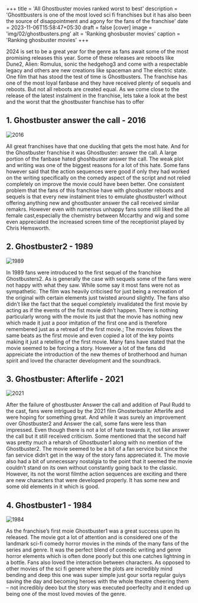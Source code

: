 +++
title = 'All Ghostbuster movies ranked worst to best' 
description = 'Ghosttbusters is one of the most loved sci fi franchises but it has also been the source of disappointment and agony for the fans of the franchise' 
date = 2023-11-06T15:58:47+05:30
draft = false
[cover]
    image = 'img/02/ghostbusters.png'
    alt = 'Ranking ghosbuster movies'
    caption = 'Ranking ghosbuster movies'
+++

2024 is set to be a great year for the genre as fans await some of the most promising releases this year. Some of these releases are reboots like Dune2, Alien: Romulus, sonic the hedgehog3 and come with a respectable legacy and others are new creations like spaceman and The electric state.
One film that has stood the test of time is Ghostbusters. The franchise has one of the most loyal fanbase and they have received plenty of sequels and reboots. But not all reboots are created equal. As we come close to the release of the latest instalment in the franchise, lets take a look at the best and the worst that the ghostbuster franchise has to offer


## 1. Ghostbuster answer the call - 2016

![2016](/img/02/03RebootGhostbusters2016.png "2016-4")  

All great franchises have that one duckling that gets the most hate. And for the Ghostbuster franchise it was Ghostbuster: answer the call. 
A large portion of the fanbase hated ghoshbuster answer the call. The weak plot and writing was one of the biggest reasons for a lot of this hate. Some fans however said that the action sequences were good if only they had worked on the writing specifically on the comedy aspect of the script and not relied completely on improve the movie could have been better. One consistent problem that the fans of this franchise have with ghosbuster reboots and sequels is that every new instalment tries to emulate ghostbuster1 without offering anything new and ghostbuster answer the call received similar remakrs. However even with numerous unhappy fans some still liked the all female cast,especially the chemistry between Mccarthy and wig and some even appreciated the increased screen time of the receptionist played by Chris Hemsworth.

## 2. Ghostbuster2 - 1989

![1989](/img/02/02ghostbustersii1989.png "1989-3")  

In 1989 fans were introduced to the first sequel of the franchise Ghostbusters2. As is generally the case with sequels some of the fans were not happy with what they saw.  While some say it <insert some good aspect> most fans were not as sympathetic. 
The film was heavily criticised for just being a recreation of the original with certain elements just twisted around slightly. The fans also didn’t like the fact that the sequel completely invalidated the first movie by acting as if the events of the fist movie didn’t happen. There is nothing particularly wrong with the movie its just that the movie has nothing new which made it just a poor imitation of the first one and is therefore remembered just as a retread of the first movie.; The movies follows the same beats as the first movie and even copied a lot of the key points making it just a retelling of the first movie. Many fans have stated that the movie seemed to be forcing a story. However a lot of the fans did appreiciate the introduction of the new themes of brotherhood and human spirit and loved the character development and the soundtrack.

## 3. Ghostbuster: Afterlife - 2021

![2021](/img/02/4GhostbustersAfterlife2021.png "2021-2")  

After the failure of ghostbuster Answer the call and addition of Paul Rudd to the cast, fans were intrigued by the 2021 film Ghosterbuster Afterlife and were hoping for something great. And while it was surely an improvement over Ghostbuster2 and Answer the call, some fans were less than impressed. Even though there is not a lot of hate towards it, not like answer the call but it still received criticism. Some mentioned that the second half was pretty much a reharsh of Ghostbuster1 along with no mention of the Ghostbuster2. The movie seemed to be a bit of a fan service but since the fan service didn’t get in the way of the story fans appreciated it. The movie also had a bit of unnecessary nostalgia to the point that it seemed the movie couldn’t stand on its own without constantly going back to the classic. However, its not the worst filmthe action sequences are exciting and there are new characters that were developed properly. It has some new and some old elements in it which is good.

## 4. Ghostbuster1 - 1984

![1984](/img/02/01OriginalseriesGhostbusters1984.png "1984-1")  

As the franchise’s first moie Ghostbuster1 was a great success upon its released. The movie got a lot of attention and is considered one of the landmark sci-fi comedy horror movies in the minds of the many fans of the series and genre. It was the perfect blend of comedic writing and genre horror elements which is often done poorly but this one catches lightning in a bottle. Fans also loved the interaction between characters. As opposed to other movies of the sci fi genere where the plots are incredibly mind bending and deep this one was super simple just gour sorta regular guiys saving the day and becoming heroes with the whole theatre cheering them – not incredibly deeo but the story was executed poerfeclty and it ended up being one of the most loved movies of the genre.